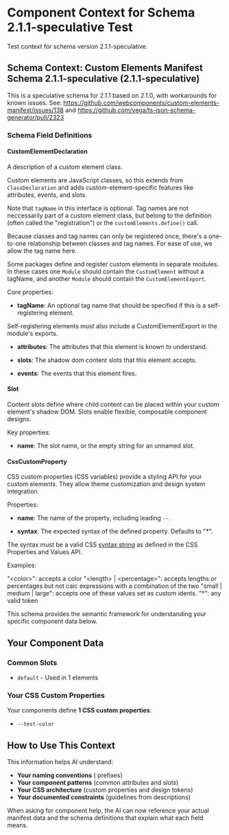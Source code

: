 # Component Context for Schema 2.1.1-speculative Test

Test context for schema version 2.1.1-speculative.

## Schema Context: Custom Elements Manifest Schema 2.1.1-speculative (2.1.1-speculative)


This is a speculative schema for 2.1.1 based on 2.1.0, with workarounds for known issues. See: https://github.com/webcomponents/custom-elements-manifest/issues/138 and https://github.com/vega/ts-json-schema-generator/pull/2323

### Schema Field Definitions





#### CustomElementDeclaration
A description of a custom element class.

Custom elements are JavaScript classes, so this extends from `ClassDeclaration` and adds custom-element-specific features like attributes, events, and slots.

Note that `tagName` in this interface is optional. Tag names are not neccessarily part of a custom element class, but belong to the definition (often called the &#34;registration&#34;) or the `customElements.define()` call.

Because classes and tag names can only be registered once, there&#39;s a one-to-one relationship between classes and tag names. For ease of use, we allow the tag name here.

Some packages define and register custom elements in separate modules. In these cases one `Module` should contain the `CustomElement` without a tagName, and another `Module` should contain the `CustomElementExport`.

Core properties:

- **tagName**: An optional tag name that should be specified if this is a self-registering element.

Self-registering elements must also include a CustomElementExport in the module&#39;s exports.

- **attributes**: The attributes that this element is known to understand.

- **slots**: The shadow dom content slots that this element accepts.

- **events**: The events that this element fires.











#### Slot
Content slots define where child content can be placed within your custom element's shadow DOM. Slots enable flexible, composable component designs.

Key properties:

- **name**: The slot name, or the empty string for an unnamed slot.



#### CssCustomProperty
CSS custom properties (CSS variables) provide a styling API for your custom elements. They allow theme customization and design system integration.

Properties:

- **name**: The name of the property, including leading `--`.

- **syntax**: The expected syntax of the defined property. Defaults to &#34;*&#34;.

The syntax must be a valid CSS [syntax string](https://developer.mozilla.org/en-US/docs/Web/CSS/@property/syntax) as defined in the CSS Properties and Values API.

Examples:

&#34;&lt;color&gt;&#34;: accepts a color &#34;&lt;length&gt; | &lt;percentage&gt;&#34;: accepts lengths or percentages but not calc expressions with a combination of the two &#34;small | medium | large&#34;: accepts one of these values set as custom idents. &#34;*&#34;: any valid token










This schema provides the semantic framework for understanding your specific component data below.


## Your Component Data





### Common Slots

- `default` - Used in 1 elements



### Your CSS Custom Properties

Your components define **1 CSS custom properties**:


- `--test-color`









## How to Use This Context

This information helps AI understand:
- **Your naming conventions** ( prefixes)
- **Your component patterns** (common attributes and slots)
- **Your CSS architecture** (custom properties and design tokens)
- **Your documented constraints** (guidelines from descriptions)

When asking for component help, the AI can now reference your actual manifest data and the schema definitions that explain what each field means.